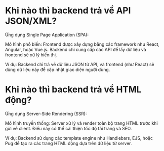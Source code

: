 # Khi nào thì backend trả về API JSON/XML?
Ứng dụng Single Page Application (SPA):

Mô hình phổ biến: Frontend được xây dựng bằng các framework như React, Angular, hoặc Vue.js. Backend chỉ cung cấp các API để lấy dữ liệu và frontend sẽ xử lý hiển thị.

Ví dụ: Backend chỉ trả về dữ liệu JSON từ API, và frontend (như React) sẽ dùng dữ liệu này để cập nhật giao diện người dùng.

# Khi nào thì backend trả về HTML động?
Ứng dụng Server-Side Rendering (SSR):

Mô hình truyền thống: Server xử lý và render toàn bộ trang HTML trước khi gửi về client. Điều này có thể cải thiện tốc độ tải trang và SEO.

Ví dụ: Backend sử dụng các template engine như Handlebars, EJS, hoặc Pug để tạo ra các trang HTML động dựa trên dữ liệu từ server.